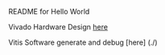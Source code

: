 README for Hello World

Vivado Hardware Design [here](../hw/hardware_design.md)

Vitis Software generate and debug [here] (./)
